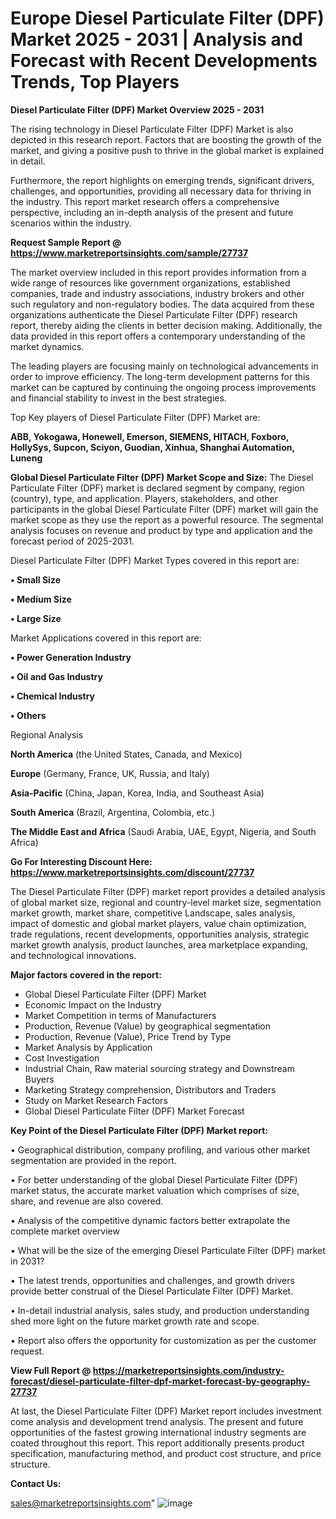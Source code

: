 # Europe Diesel Particulate Filter (DPF) Market 2025 - 2031 | Analysis and Forecast with Recent Developments Trends, Top Players

<Strong> Diesel Particulate Filter (DPF) Market Overview 2025 - 2031</strong>

The rising technology in Diesel Particulate Filter (DPF) Market is also depicted in this research report. Factors that are boosting the growth of the market, and giving a positive push to thrive in the global market is explained in detail.

Furthermore, the report highlights on emerging trends, significant drivers, challenges, and opportunities, providing all necessary data for thriving in the industry. This report market research offers a comprehensive perspective, including an in-depth analysis of the present and future scenarios within the industry.

<strong>Request Sample Report @ <a href=https://www.marketreportsinsights.com/sample/27737>https://www.marketreportsinsights.com/sample/27737</a></strong>

The market overview included in this report provides information from a wide range of resources like government organizations, established companies, trade and industry associations, industry brokers and other such regulatory and non-regulatory bodies. The data acquired from these organizations authenticate the Diesel Particulate Filter (DPF) research report, thereby aiding the clients in better decision making. Additionally, the data provided in this report offers a contemporary understanding of the market dynamics.

The leading players are focusing mainly on technological advancements in order to improve efficiency. The long-term development patterns for this market can be captured by continuing the ongoing process improvements and financial stability to invest in the best strategies.

Top Key players of Diesel Particulate Filter (DPF) Market are:

<strong>ABB, Yokogawa, Honewell, Emerson, SIEMENS, HITACH, Foxboro, HollySys, Supcon, Sciyon, Guodian, Xinhua, Shanghai Automation, Luneng</strong>

<strong><b>Global Diesel Particulate Filter (DPF) Market Scope and Size:</b></strong>
The Diesel Particulate Filter (DPF) market is declared segment by company, region (country), type, and application. Players, stakeholders, and other participants in the global Diesel Particulate Filter (DPF) market will gain the market scope as they use the report as a powerful resource. The segmental analysis focuses on revenue and product by type and application and the forecast period of 2025-2031.

Diesel Particulate Filter (DPF) Market Types covered in this report are:

<strong>• Small Size

• Medium Size

• Large Size</strong>

Market Applications covered in this report are:

<strong>• Power Generation Industry

• Oil and Gas Industry

• Chemical Industry

• Others</strong> 

Regional Analysis

<strong>North America</strong> (the United States, Canada, and Mexico)

<strong>Europe</strong> (Germany, France, UK, Russia, and Italy)

<strong>Asia-Pacific</strong> (China, Japan, Korea, India, and Southeast Asia)

<strong>South America</strong> (Brazil, Argentina, Colombia, etc.)

<strong>The Middle East and Africa</strong> (Saudi Arabia, UAE, Egypt, Nigeria, and South Africa)

<strong>Go For Interesting Discount Here: <a href=https://www.marketreportsinsights.com/discount/27737>https://www.marketreportsinsights.com/discount/27737</a></strong>

The Diesel Particulate Filter (DPF) market report provides a detailed analysis of global market size, regional and country-level market size, segmentation market growth, market share, competitive Landscape, sales analysis, impact of domestic and global market players, value chain optimization, trade regulations, recent developments, opportunities analysis, strategic market growth analysis, product launches, area marketplace expanding, and technological innovations.

<strong><b>Major factors covered in the report:</b></strong>
<ul>
  <li>Global Diesel Particulate Filter (DPF) Market </li>
  <li>Economic Impact on the Industry</li>
  <li>Market Competition in terms of Manufacturers</li>
  <li>Production, Revenue (Value) by geographical segmentation</li>
  <li>Production, Revenue (Value), Price Trend by Type</li>
  <li>Market Analysis by Application</li>
  <li>Cost Investigation</li>
  <li>Industrial Chain, Raw material sourcing strategy and Downstream Buyers</li>
  <li>Marketing Strategy comprehension, Distributors and Traders</li>
  <li>Study on Market Research Factors</li>
  <li>Global Diesel Particulate Filter (DPF) Market Forecast</li>
</ul>

<strong><b>Key Point of the Diesel Particulate Filter (DPF) Market report:</b></strong>

• Geographical distribution, company profiling, and various other market segmentation are provided in the report.

• For better understanding of the global Diesel Particulate Filter (DPF) market status, the accurate market valuation which comprises of size, share, and revenue are also covered.

• Analysis of the competitive dynamic factors better extrapolate the complete market overview

• What will be the size of the emerging Diesel Particulate Filter (DPF) market in 2031?

• The latest trends, opportunities and challenges, and growth drivers provide better construal of the Diesel Particulate Filter (DPF) Market.

• In-detail industrial analysis, sales study, and production understanding shed more light on the future market growth rate and scope.

• Report also offers the opportunity for customization as per the customer request.

<strong><b>View Full Report @ <a href=https://marketreportsinsights.com/industry-forecast/diesel-particulate-filter-dpf-market-forecast-by-geography-27737>https://marketreportsinsights.com/industry-forecast/diesel-particulate-filter-dpf-market-forecast-by-geography-27737</a></b></strong>


At last, the Diesel Particulate Filter (DPF) Market report includes investment come analysis and development trend analysis. The present and future opportunities of the fastest growing international industry segments are coated throughout this report. This report additionally presents product specification, manufacturing method, and product cost structure, and price structure.

<strong>Contact Us:</strong>

sales@marketreportsinsights.com"
![image](https://github.com/user-attachments/assets/d9aef10c-3e96-48a7-958a-69cb1594acfa)
